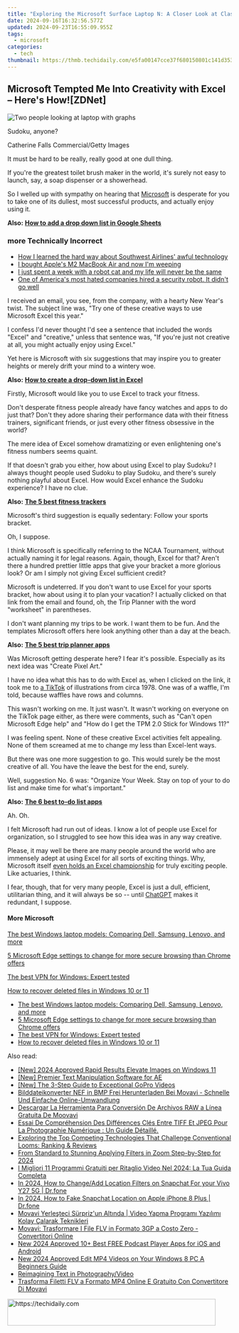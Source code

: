 ```yaml
---
title: "Exploring the Microsoft Surface Laptop N: A Closer Look at Classic Features & New Enhancements | Insights From ZDNET"
date: 2024-09-16T16:32:56.577Z
updated: 2024-09-23T16:55:09.955Z
tags:
  - microsoft
categories:
  - tech
thumbnail: https://thmb.techidaily.com/e5fa00147cce37f680150801c141d35390120d59266d824622e9ec9a5bd6e401.jpg
---
```


## Microsoft Tempted Me Into Creativity with Excel – Here's How![ZDNet]

![Two people looking at laptop with graphs](https://www.zdnet.com/a/img/resize/eafd1a387bb7e6b0265f3284c302e0f46ce07339/2023/02/03/af3b58e0-11c8-4c69-a84b-e91c7dc510eb/gettyimages-1441723112.jpg?auto=webp&width=1280)

Sudoku, anyone?

Catherine Falls Commercial/Getty Images

It must be hard to be really, really good at one dull thing.

If you're the greatest toilet brush maker in the world, it's surely not easy to launch, say, a soap dispenser or a showerhead.

So I welled up with sympathy on hearing that [Microsoft](https://www.zdnet.com/home-and-office/work-life/microsoft-teams-premium-is-getting-a-gpt-boost-via-openai/) is desperate for you to take one of its dullest, most successful products, and actually enjoy using it.

**Also:** [**How to add a drop down list in Google Sheets**](https://www.zdnet.com/home-and-office/work-life/how-to-add-a-drop-down-list-in-google-sheets/)

### more Technically Incorrect

* [How I learned the hard way about Southwest Airlines' awful technology](https://www.zdnet.com/article/how-i-learned-the-hard-way-about-southwest-airlines-awful-technology/)
* [I bought Apple's M2 MacBook Air and now I'm weeping](https://www.zdnet.com/article/i-bought-apples-m2-macbook-air-and-now-im-weeping/)
* [I just spent a week with a robot cat and my life will never be the same](https://www.zdnet.com/article/i-just-spent-a-week-with-a-robot-cat-and-my-life-will-never-be-the-same/)
* [One of America's most hated companies hired a security robot. It didn't go well](https://www.zdnet.com/article/one-of-americas-most-hated-companies-hired-a-security-robot-it-didnt-go-well/)

I received an email, you see, from the company, with a hearty New Year's twist. The subject line was, "Try one of these creative ways to use Microsoft Excel this year." 

I confess I'd never thought I'd see a sentence that included the words "Excel" and "creative," unless that sentence was, "If you're just not creative at all, you might actually enjoy using Excel." 

Yet here is Microsoft with six suggestions that may inspire you to greater heights or merely drift your mind to a wintery woe.

**Also:** [**How to create a drop-down list in Excel**](https://www.zdnet.com/home-and-office/work-life/how-to-create-a-drop-down-list-in-excel/)

Firstly, Microsoft would like you to use Excel to track your fitness. 

Don't desperate fitness people already have fancy watches and apps to do just that? Don't they adore sharing their performance data with their fitness trainers, significant friends, or just every other fitness obsessive in the world? 

The mere idea of Excel somehow dramatizing or even enlightening one's fitness numbers seems quaint.

If that doesn't grab you either, how about using Excel to play Sudoku? I always thought people used Sudoku to play Sudoku, and there's surely nothing playful about Excel. How would Excel enhance the Sudoku experience? I have no clue.

**Also:** [**The 5 best fitness trackers**](https://www.zdnet.com/article/best-fitness-tracker/) 

Microsoft's third suggestion is equally sedentary: Follow your sports bracket.

Oh, I suppose. 

I think Microsoft is specifically referring to the NCAA Tournament, without actually naming it for legal reasons. Again, though, Excel for that? Aren't there a hundred prettier little apps that give your bracket a more glorious look? Or am I simply not giving Excel sufficient credit?

Microsoft is undeterred. If you don't want to use Excel for your sports bracket, how about using it to plan your vacation? I actually clicked on that link from the email and found, oh, the Trip Planner with the word "worksheet" in parentheses. 

I don't want planning my trips to be work. I want them to be fun. And the templates Microsoft offers here look anything other than a day at the beach.

**Also:** [**The 5 best trip planner apps**](https://www.zdnet.com/article/best-trip-planner-app/)

Was Microsoft getting desperate here? I fear it's possible. Especially as its next idea was "Create Pixel Art." 

I have no idea what this has to do with Excel as, when I clicked on the link, it took me to [a TikTok](https://www.tiktok.com/@microsoft365/video/7017812421733633285?ocid=cmm50bixyyq) of illustrations from circa 1978\. One was of a waffle, I'm told, because waffles have rows and columns. 

This wasn't working on me. It just wasn't. It wasn't working on everyone on the TikTok page either, as there were comments, such as "Can't open Microsoft Edge help" and "How do I get the TPM 2.0 Stick for Windows 11?"

I was feeling spent. None of these creative Excel activities felt appealing. None of them screamed at me to change my less than Excel-lent ways.

But there was one more suggestion to go. This would surely be the most creative of all. You have the leave the best for the end, surely.

Well, suggestion No. 6 was: "Organize Your Week. Stay on top of your to do list and make time for what's important."

**Also:** [**The 6 best to-do list apps**](https://www.zdnet.com/home-and-office/work-life/best-to-do-list-app/)

Ah. Oh.

I felt Microsoft had run out of ideas. I know a lot of people use Excel for organization, so I struggled to see how this idea was in any way creative.

Please, it may well be there are many people around the world who are immensely adept at using Excel for all sorts of exciting things. Why, Microsoft itself [even holds an Excel championship](https://www.zdnet.com/article/i-just-watched-microsoft-try-to-make-excel-exciting-recovery-wont-be-easy/) for truly exciting people. Like actuaries, I think.

I fear, though, that for very many people, Excel is just a dull, efficient, utilitarian thing, and it will always be so -- until [ChatGPT](https://www.zdnet.com/article/chatgpts-next-big-challenge-helping-microsoft-to-challenge-google-search/) makes it redundant, I suppose.

#### More Microsoft

[The best Windows laptop models: Comparing Dell, Samsung, Lenovo, and more](https://www.zdnet.com/article/best-windows-laptop/ "The best Windows laptop models: Comparing Dell, Samsung, Lenovo, and more")

[5 Microsoft Edge settings to change for more secure browsing than Chrome offers](https://www.zdnet.com/article/5-microsoft-edge-settings-to-change-for-more-secure-browsing-than-chrome-offers/ "5 Microsoft Edge settings to change for more secure browsing than Chrome offers")

[The best VPN for Windows: Expert tested](https://www.zdnet.com/article/best-vpn-for-windows-pc/ "The best VPN for Windows: Expert tested")

[How to recover deleted files in Windows 10 or 11](https://www.zdnet.com/article/how-to-recover-deleted-files-in-windows-10-or-11/ "How to recover deleted files in Windows 10 or 11")

* [The best Windows laptop models: Comparing Dell, Samsung, Lenovo, and more](https://www.zdnet.com/article/best-windows-laptop/ "The best Windows laptop models: Comparing Dell, Samsung, Lenovo, and more")
* [5 Microsoft Edge settings to change for more secure browsing than Chrome offers](https://www.zdnet.com/article/5-microsoft-edge-settings-to-change-for-more-secure-browsing-than-chrome-offers/ "5 Microsoft Edge settings to change for more secure browsing than Chrome offers")
* [The best VPN for Windows: Expert tested](https://www.zdnet.com/article/best-vpn-for-windows-pc/ "The best VPN for Windows: Expert tested")
* [How to recover deleted files in Windows 10 or 11](https://www.zdnet.com/article/how-to-recover-deleted-files-in-windows-10-or-11/ "How to recover deleted files in Windows 10 or 11")

<ins class="adsbygoogle"
     style="display:block"
     data-ad-format="autorelaxed"
     data-ad-client="ca-pub-7571918770474297"
     data-ad-slot="1223367746"></ins>

<ins class="adsbygoogle"
     style="display:block"
     data-ad-client="ca-pub-7571918770474297"
     data-ad-slot="8358498916"
     data-ad-format="auto"
     data-full-width-responsive="true"></ins>

<span class="atpl-alsoreadstyle">Also read:</span>
<div><ul>
<li><a href="https://fox-links.techidaily.com/new-2024-approved-rapid-results-elevate-images-on-windows-11/"><u>[New] 2024 Approved Rapid Results Elevate Images on Windows 11</u></a></li>
<li><a href="https://extra-support.techidaily.com/new-premier-text-manipulation-software-for-ae/"><u>[New] Premier Text Manipulation Software for AE</u></a></li>
<li><a href="https://fox-info.techidaily.com/new-the-3-step-guide-to-exceptional-gopro-videos/"><u>[New] The 3-Step Guide to Exceptional GoPro Videos</u></a></li>
<li><a href="https://win-info.techidaily.com/bilddateikonverter-nef-in-bmp-frei-herunterladen-bei-movavi-schnelle-und-einfache-online-umwandlung/"><u>Bilddateikonverter NEF in BMP Frei Herunterladen Bei Movavi - Schnelle Und Einfache Online-Umwandlung</u></a></li>
<li><a href="https://win-info.techidaily.com/descargar-la-herramienta-para-conversion-de-archivos-raw-a-linea-gratuita-de-moovavi/"><u>Descargar La Herramienta Para Conversión De Archivos RAW a Línea Gratuita De Moovavi</u></a></li>
<li><a href="https://win-info.techidaily.com/essai-de-comprehension-des-differences-cles-entre-tiff-et-jpeg-pour-la-photographie-numerique-un-guide-detaille/"><u>Essai De Compréhension Des Différences Clés Entre TIFF Et JPEG Pour La Photographie Numérique : Un Guide Détaillé.</u></a></li>
<li><a href="https://win-info.techidaily.com/exploring-the-top-competing-technologies-that-challenge-conventional-looms-ranking-and-reviews/"><u>Exploring the Top Competing Technologies That Challenge Conventional Looms: Ranking & Reviews</u></a></li>
<li><a href="https://some-techniques.techidaily.com/from-standard-to-stunning-applying-filters-in-zoom-step-by-step-for-2024/"><u>From Standard to Stunning Applying Filters in Zoom Step-by-Step for 2024</u></a></li>
<li><a href="https://win-info.techidaily.com/i-migliori-11-programmi-gratuiti-per-ritaglio-video-nel-2024-la-tua-guida-completa/"><u>I Migliori 11 Programmi Gratuiti per Ritaglio Video Nel 2024: La Tua Guida Completa</u></a></li>
<li><a href="https://location-social.techidaily.com/in-2024-how-to-changeadd-location-filters-on-snapchat-for-your-vivo-y27-5g-drfone-by-drfone-virtual-android/"><u>In 2024, How to Change/Add Location Filters on Snapchat For your Vivo Y27 5G | Dr.fone</u></a></li>
<li><a href="https://location-social.techidaily.com/in-2024-how-to-fake-snapchat-location-on-apple-iphone-8-plus-drfone-by-drfone-virtual-ios/"><u>In 2024, How to Fake Snapchat Location on Apple iPhone 8 Plus | Dr.fone</u></a></li>
<li><a href="https://win-info.techidaily.com/movavi-yerlesteci-surprizun-altinda-video-yapma-programi-yazilimi-kolay-calarak-teknikleri/"><u>Movavi Yerleşteci Sürpriz'un Altında | Video Yapma Programı Yazılımı Kolay Çalarak Teknikleri</u></a></li>
<li><a href="https://win-info.techidaily.com/movavi-trasformare-i-file-flv-in-formato-3gp-a-costo-zero-convertitori-online/"><u>Movavi: Trasformare I File FLV in Formato 3GP a Costo Zero - Convertitori Online</u></a></li>
<li><a href="https://voice-adjusting.techidaily.com/new-2024-approved-10plus-best-free-podcast-player-apps-for-ios-and-android/"><u>New 2024 Approved 10+ Best FREE Podcast Player Apps for iOS and Android</u></a></li>
<li><a href="https://smart-video-creator.techidaily.com/new-2024-approved-edit-mp4-videos-on-your-windows-8-pc-a-beginners-guide/"><u>New 2024 Approved Edit MP4 Videos on Your Windows 8 PC A Beginners Guide</u></a></li>
<li><a href="https://fox-direct.techidaily.com/reimagining-text-in-photographyvideo/"><u>Reimagining Text in Photography/Video</u></a></li>
<li><a href="https://win-info.techidaily.com/trasforma-filetti-flv-a-formato-mp4-online-e-gratuito-con-convertitore-di-movavi/"><u>Trasforma Filetti FLV a Formato MP4 Online E Gratuito Con Convertitore Di Movavi</u></a></li>
</ul></div>

<!-- affiliate ads begin -->
<a href="https://aligracehair.sjv.io/c/5597632/2135374/19272" target="_top" id="2135374">
  <img src="//a.impactradius-go.com/display-ad/19272-2135374" border="0" alt="https://techidaily.com" width="468" height="60"/>
</a>
<img height="0" width="0" src="https://aligracehair.sjv.io/i/5597632/2135374/19272" style="position:absolute;visibility:hidden;" border="0" />
<!-- affiliate ads end -->

